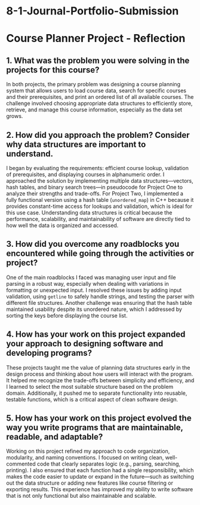 # 8-1-Journal-Portfolio-Submission

<body>

<h1>Course Planner Project - Reflection</h1>

<h2>1. What was the problem you were solving in the projects for this course?</h2>
<p>
    In both projects, the primary problem was designing a course planning system that allows users to load course data, search for specific courses and their prerequisites, and print an ordered list of all available courses. The challenge involved choosing appropriate data structures to efficiently store, retrieve, and manage this course information, especially as the data set grows.
</p>

<h2>2. How did you approach the problem? Consider why data structures are important to understand.</h2>
<p>
    I began by evaluating the requirements: efficient course lookup, validation of prerequisites, and displaying courses in alphanumeric order. I approached the solution by implementing multiple data structures—vectors, hash tables, and binary search trees—in pseudocode for Project One to analyze their strengths and trade-offs. For Project Two, I implemented a fully functional version using a hash table (<code>unordered_map</code>) in C++ because it provides constant-time access for lookups and validation, which is ideal for this use case. Understanding data structures is critical because the performance, scalability, and maintainability of software are directly tied to how well the data is organized and accessed.
</p>

<h2>3. How did you overcome any roadblocks you encountered while going through the activities or project?</h2>
<p>
    One of the main roadblocks I faced was managing user input and file parsing in a robust way, especially when dealing with variations in formatting or unexpected input. I resolved these issues by adding input validation, using <code>getline</code> to safely handle strings, and testing the parser with different file structures. Another challenge was ensuring that the hash table maintained usability despite its unordered nature, which I addressed by sorting the keys before displaying the course list.
</p>

<h2>4. How has your work on this project expanded your approach to designing software and developing programs?</h2>
<p>
    These projects taught me the value of planning data structures early in the design process and thinking about how users will interact with the program. It helped me recognize the trade-offs between simplicity and efficiency, and I learned to select the most suitable structure based on the problem domain. Additionally, it pushed me to separate functionality into reusable, testable functions, which is a critical aspect of clean software design.
</p>

<h2>5. How has your work on this project evolved the way you write programs that are maintainable, readable, and adaptable?</h2>
<p>
    Working on this project refined my approach to code organization, modularity, and naming conventions. I focused on writing clean, well-commented code that clearly separates logic (e.g., parsing, searching, printing). I also ensured that each function had a single responsibility, which makes the code easier to update or expand in the future—such as switching out the data structure or adding new features like course filtering or exporting results. This experience has improved my ability to write software that is not only functional but also maintainable and scalable.
</p>

</body>
